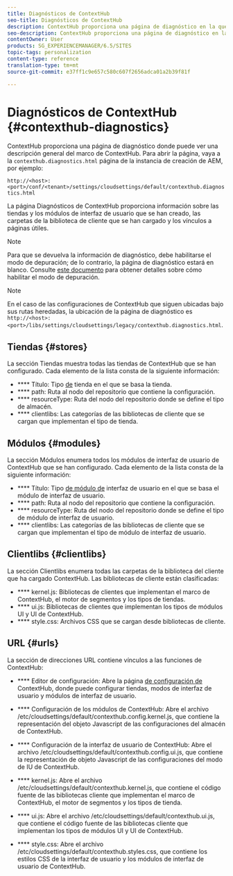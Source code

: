 ```yaml
---
title: Diagnósticos de ContextHub
seo-title: Diagnósticos de ContextHub
description: ContextHub proporciona una página de diagnóstico en la que puede ver una descripción general del marco de ContextHub
seo-description: ContextHub proporciona una página de diagnóstico en la que puede ver una descripción general del marco de ContextHub
contentOwner: User
products: SG_EXPERIENCEMANAGER/6.5/SITES
topic-tags: personalization
content-type: reference
translation-type: tm+mt
source-git-commit: e37ff1c9e657c580c607f2656adca01a2b39f81f

---
```



# Diagnósticos de ContextHub {#contexthub-diagnostics}

ContextHub proporciona una página de diagnóstico donde puede ver una descripción general del marco de ContextHub. Para abrir la página, vaya a la `contexthub.diagnostics.html` página de la instancia de creación de AEM, por ejemplo:

`http://<host>:<port>/conf/<tenant>/settings/cloudsettings/default/contexthub.diagnostics.html`

La página Diagnósticos de ContextHub proporciona información sobre las tiendas y los módulos de interfaz de usuario que se han creado, las carpetas de la biblioteca de cliente que se han cargado y los vínculos a páginas útiles.

>[!NOTE]
>
>Para que se devuelva la información de diagnóstico, debe habilitarse el modo de depuración; de lo contrario, la página de diagnóstico estará en blanco. Consulte [este documento](/help/sites-administering/contexthub-config.md#debugging-contexthub) para obtener detalles sobre cómo habilitar el modo de depuración.

>[!NOTE]
>
>En el caso de las configuraciones de ContextHub que siguen ubicadas bajo sus rutas heredadas, la ubicación de la página de diagnóstico es `http://<host>:<port>/libs/settings/cloudsettings/legacy/contexthub.diagnostics.html`.

## Tiendas {#stores}

La sección Tiendas muestra todas las tiendas de ContextHub que se han configurado. Cada elemento de la lista consta de la siguiente información:

* **** Título: Tipo [de](/help/sites-developing/ch-samplestores.md) tienda en el que se basa la tienda.
* **** path: Ruta al nodo del repositorio que contiene la configuración.
* **** resourceType: Ruta del nodo del repositorio donde se define el tipo de almacén.
* **** clientlibs: Las categorías de las bibliotecas de cliente que se cargan que implementan el tipo de tienda.

## Módulos {#modules}

La sección Módulos enumera todos los módulos de interfaz de usuario de ContextHub que se han configurado. Cada elemento de la lista consta de la siguiente información:

* **** Título: Tipo [de módulo de](/help/sites-developing/ch-samplemodules.md) interfaz de usuario en el que se basa el módulo de interfaz de usuario.
* **** path: Ruta al nodo del repositorio que contiene la configuración.
* **** resourceType: Ruta del nodo del repositorio donde se define el tipo de módulo de interfaz de usuario.
* **** clientlibs: Las categorías de las bibliotecas de cliente que se cargan que implementan el tipo de módulo de interfaz de usuario.

## Clientlibs {#clientlibs}

La sección Clientlibs enumera todas las carpetas de la biblioteca del cliente que ha cargado ContextHub. Las bibliotecas de cliente están clasificadas:

* **** kernel.js: Bibliotecas de clientes que implementan el marco de ContextHub, el motor de segmentos y los tipos de tiendas.
* **** ui.js: Bibliotecas de clientes que implementan los tipos de módulos UI y UI de ContextHub.
* **** style.css: Archivos CSS que se cargan desde bibliotecas de cliente.

## URL {#urls}

La sección de direcciones URL contiene vínculos a las funciones de ContextHub:

* **** Editor de configuración: Abre la página [de configuración de](/help/sites-administering/contexthub-config.md) ContextHub, donde puede configurar tiendas, modos de interfaz de usuario y módulos de interfaz de usuario.

* **** Configuración de los módulos de ContextHub: Abre el archivo /etc/cloudsettings/default/contexthub.config.kernel.js, que contiene la representación del objeto Javascript de las configuraciones del almacén de ContextHub.
* **** Configuración de la interfaz de usuario de ContextHub: Abre el archivo /etc/cloudsettings/default/contexthub.config.ui.js, que contiene la representación de objeto Javascript de las configuraciones del modo de IU de ContextHub.
* **** kernel.js: Abre el archivo /etc/cloudsettings/default/contexthub.kernel.js, que contiene el código fuente de las bibliotecas cliente que implementan el marco de ContextHub, el motor de segmentos y los tipos de tienda.
* **** ui.js: Abre el archivo /etc/cloudsettings/default/contexthub.ui.js, que contiene el código fuente de las bibliotecas cliente que implementan los tipos de módulos UI y UI de ContextHub.
* **** style.css: Abre el archivo /etc/cloudsettings/default/contexthub.styles.css, que contiene los estilos CSS de la interfaz de usuario y los módulos de interfaz de usuario de ContextHub.